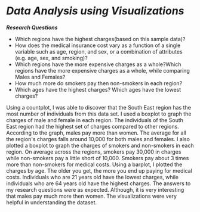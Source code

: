 # *Data Analysis using Visualizations*

***Research Questions***

- Which regions have the highest charges(based on this sample data)? 
- How does the medical insurance cost vary as a function of a single variable such as age, region,  and sex, or a combination of attributes (e.g. age, sex, and smoking)? 
- Which regions have the more expensive charges as a whole?Which regions have the more expensive charges as a whole, while comparing Males and Females?
- How much more do smokers pay then non-smokers in each region?
- Which ages have the highest charges? Which ages have the lowest charges?

Using a countplot, I was able to discover that the South East region has the most number of individuals from this data set. I used a boxplot to graph the charges of male and female in each region. The individuals of the South East region had the highest set of charges compared to other regions. According to the graph, males pay more than women. The average for all the region's charges falls around 10,000 for both males and females. I also plotted a boxplot to graph the charges of smokers and non-smokers in each region. On average across the regions, smokers pay 30,000 in charges while non-smokers pay a little short of 10,000. Smokers pay about 3 times more than non-smokers for medical costs. Using a barplot, I plotted the charges by age. The older you get, the more you end up paying for medical costs. Individuals who are 21 years old have the lowest charges, while individuals who are 64 years old have the highest charges. The answers to my research questions were as expected. Although, it is very interesting that males pay much more then women. The visualizations were very helpful in understanding the dataset. 